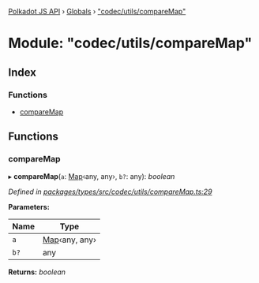 [Polkadot JS API](../README.md) › [Globals](../globals.md) › ["codec/utils/compareMap"](_codec_utils_comparemap_.md)

# Module: "codec/utils/compareMap"

## Index

### Functions

* [compareMap](_codec_utils_comparemap_.md#comparemap)

## Functions

###  compareMap

▸ **compareMap**(`a`: [Map](../classes/_codec_struct_.struct.md#static-map)‹any, any›, `b?`: any): *boolean*

*Defined in [packages/types/src/codec/utils/compareMap.ts:29](https://github.com/polkadot-js/api/blob/2e83d92adc/packages/types/src/codec/utils/compareMap.ts#L29)*

**Parameters:**

Name | Type |
------ | ------ |
`a` | [Map](../classes/_codec_struct_.struct.md#static-map)‹any, any› |
`b?` | any |

**Returns:** *boolean*
